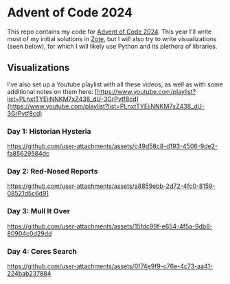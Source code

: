 # Advent of Code 2024

This repo contains my code for [Advent of Code 2024](https://adventofcode.com/2024). This year I'll write most of my initial solutions in [Zote](https://github.com/KvGeijer/zote), but I will also try to write visualizations (seen below), for which I will likely use Python and its plethora of libraries.

## Visualizations
I've also set up a Youtube playlist with all these videos, as well as with some additional notes on them here: [https://www.youtube.com/playlist?list=PLnxtTYEiiNNKM7xZ438_dU-3GrPvtf8cd](https://www.youtube.com/playlist?list=PLnxtTYEiiNNKM7xZ438_dU-3GrPvtf8cd)

### Day 1: Historian Hysteria
https://github.com/user-attachments/assets/c49d58c8-d193-4506-9de2-fa85629584dc

### Day 2: Red-Nosed Reports
https://github.com/user-attachments/assets/a8859ebb-2d72-4fc0-8159-08521d5c6d91

### Day 3: Mull It Over
https://github.com/user-attachments/assets/15fdc99f-e654-4f5a-9db8-80904c0d29dd

### Day 4: Ceres Search
https://github.com/user-attachments/assets/0f74e9f9-c76e-4c73-aa41-224bab237884

